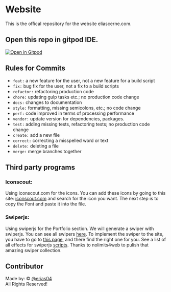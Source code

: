 # Website
This is the offical repository for the website eliascerne.com.

## Open this repo in gitpod IDE.
[![Open in Gitpod](https://gitpod.io/button/open-in-gitpod.svg)](https://gitpod.io/#https://github.com/eliascerne/website)


## Rules for Commits

- `feat:` a new feature for the user, not a new feature for a build script
- `fix:` bug fix for the user, not a fix to a build scripts
- `refactor:` refactoring production code
- `chore:` updating gulp tasks etc.; no production code change
- `docs:` changes to documentation
- `style:` formatting, missing semicolons, etc.; no code change
- `perf:` code improved in terms of processing performance
- `vendor:` update version for dependencies, packages.
- `test:` adding missing tests, refactoring tests; no production code change
- `create:` add a new file
- `correct:` correcting a misspelled word or text
- `delete:` deleting a file
- `merge:` merge branches together

## Third party programs
### Iconscout: 
Using iconscout.com for the icons. You can add these icons by going to this site: [iconscout.com](https://iconscout.com/unicons/explore/line) and search for the icon you want. The next step is to copy the Font and paste it into the file. 

### Swiperjs:
Using swiperjs for the Portfolio section. We will generate a swiper with swiperjs. You can see all swipers [here](https://swiperjs.com/demos).
To implement the swiper to the site, you have to go to [this page](https://github.com/nolimits4web/swiper/tree/master/demos), and there find the right one for you.
See a list of all effects for swiperjs [scripts](https://swiperjs.com/swiper-api).
Thanks to nolimits4web to pulish that amazing swiper collection.

## Contributor
Made by: © [@erias04](https://github.com/erias04)
 <br/>
All Rights Reserved!

